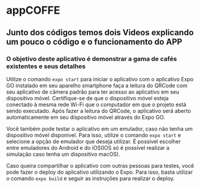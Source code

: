 # appCOFFE

## Junto dos códigos temos dois Videos explicando um pouco o código e o funcionamento do APP

### O objetivo deste aplicativo é demonstrar a gama de cafés existentes e seus detalhes

Utilize o comando ```expo start``` para iniciar o aplicativo
com o aplicativo Expo GO instalado em seu aparelho smartphone faça a leitura do QRCode com seu aplicativo de câmera padrão para ter acesso ao aplicativo em seu dispositivo móvel. Certifique-se de que o dispositivo móvel esteja conectado à mesma rede Wi-Fi que o computador em que o projeto está sendo executado. Após fazer a leitura do QRCode, o aplicativo será aberto automaticamente em seu dispositivo móvel através do Expo GO.

Você também pode testar o aplicativo em um emulador, caso não tenha um dispositivo móvel disponível. Para isso, utilize o comando ```expo start``` e selecione a opção de emulador que deseja utilizar. É possível escolher entre emuladores do Android e do iOS(IOS só é possivel realizar a simulação caso tenha um dispositivo macOS).

Caso queira compartilhar o aplicativo com outras pessoas para testes, você pode fazer o deploy do aplicativo utilizando o Expo. Para isso, basta utilizar o comando ```expo build``` e seguir as instruções para realizar o deploy.

